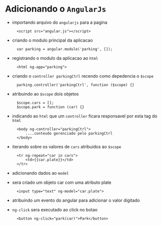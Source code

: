 # Adicionando o `AngularJs`

* importando arquivo do `angularjs` para a pagina

        <script src="angular.js"></script>

* criando o modulo principal da aplicacao


        var parking = angular.module('parking', []);

* registrando o modulo da aplicacao ao `html`        


        <html ng-app="parking">

* criando o `controller parkingCtrl` recendo como depedencia o `$scope`


        parking.controller('parkingCtrl', function ($scope) {}

* atribuindo ao `$scope` dois objetos


        $scope.cars = [];
        $scope.park = function (car) {}

* indicando ao `html` que um `controller` ficara responsavel por esta tag do `html`


        <body ng-controller="parkingCtrl">
            ....conteudo gerenciado pelo parkingCtrl
        </body>

* iterando sobre os valores de `cars` atribuidos ao `$scope`


        <tr ng-repeat="car in cars">
            <td>{{car.plate}}</td>
        </tr>

* adicionando dados ao `model`        
* sera criado um objeto car com uma atributo plate


        <input type="text" ng-model="car.plate">

* atribuindo um evento do angular para adicionar o valor digitado
* `ng-click` sera executado ao click no botao


        <button ng-click="park(car)">Park</button>